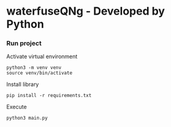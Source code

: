 # waterfuseQNg - Developed by Python

### Run project

Activate virtual environment
```
python3 -m venv venv
source venv/bin/activate
```

Install library
``` 
pip install -r requirements.txt
```

Execute
``` 
python3 main.py
``` 
